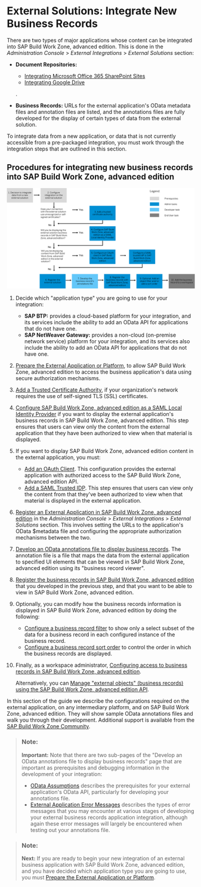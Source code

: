 <!-- loio4f75370725064ab088433ab147f280f6 -->

# External Solutions: Integrate New Business Records

There are two types of major applications whose content can be integrated into SAP Build Work Zone, advanced edition. This is done in the *Administration Console* \> *External Integrations* \> *External Solutions* section:

-   **Document Repositories:**

    -   [Integrating Microsoft Office 365 SharePoint Sites](https://help.sap.com/docs/WZ/b03c84105ff74f809631e494bd612e83/cd4cefc4685f4fd2b3d915bac6b28737.html)
    -   [Integrating Google Drive](https://help.sap.com/docs/WZ/b03c84105ff74f809631e494bd612e83/8288cd29544f4fdca29a8ef6b367278e.html)

    .

-   **Business Records:** URLs for the external application's OData metadata files and annotation files are listed, and the annotations files are fully developed for the display of certain types of data from the external solution.

To integrate data from a new application, or data that is not currently accessible from a pre-packaged integration, you must work through the integration steps that are outlined in this section.



## Procedures for integrating new business records into SAP Build Work Zone, advanced edition

![](images/SJDG-3ExtApps-01IntegrateNewBusinessRecords01_png_f1ad33b.png)

1.  Decide which "application type" you are going to use for your integration:
    -   **SAP BTP:** provides a cloud-based platform for your integration, and its services include the ability to add an OData API for applications that do not have one.
    -   **SAP NetWeaver Gateway:** provides a non-cloud \(on-premise network service\) platform for your integration, and its services also include the ability to add an OData API for applications that do not have one.

2.  [Prepare the External Application or Platform](prepare-the-external-application-or-platform-e289d1f.md), to allow SAP Build Work Zone, advanced edition to access the business application's data using secure authorization mechanisms.
3.  [Add a Trusted Certificate Authority](add-a-trusted-certificate-authority-f8d9305.md), if your organization's network requires the use of self-signed TLS \(SSL\) certificates.
4.  [Configure SAP Build Work Zone, advanced edition as a SAML Local Identity Provider](configure-sap-build-work-zone-advanced-edition-as-a-saml-local-identity-provider-39a4f6b.md) if you want to display the external application's business records in SAP Build Work Zone, advanced edition. This step ensures that users can view only the content from the external application that they have been authorized to view when that material is displayed.
5.  If you want to display SAP Build Work Zone, advanced edition content in the external application, you must:
    -   [Add an OAuth Client](add-an-oauth-client-5310092.md). This configuration provides the external application with authorized access to the SAP Build Work Zone, advanced edition API.
    -   [Add a SAML Trusted IDP](add-a-saml-trusted-idp-dad776e.md). This step ensures that users can view only the content from that they've been authorized to view when that material is displayed in the external application.

6.  [Register an External Application in SAP Build Work Zone, advanced edition](register-an-external-application-in-sap-build-work-zone-advanced-edition-0624873.md) in the *Administration Console* \> *External Integrations* \> *External Solutions* section. This involves setting the URLs to the application's OData $metadata file and configuring the appropriate authorization mechanisms between the two.
7.  [Develop an OData annotations file to display business records](develop-an-odata-annotations-file-to-display-business-records-2332e84.md). The annotation file is a file that maps the data from the external application to specified UI elements that can be viewed in SAP Build Work Zone, advanced edition using its "business record viewer".
8.  [Register the business records in SAP Build Work Zone, advanced edition](register-the-business-records-in-sap-build-work-zone-advanced-edition-fb6a7c0.md) that you developed in the previous step, and that you want to be able to view in SAP Build Work Zone, advanced edition.
9.  Optionally, you can modify how the business records information is displayed in SAP Build Work Zone, advanced edition by doing the following:
    -   [Configure a business record filter](configure-a-business-record-filter-fea324d.md) to show only a select subset of the data for a business record in each configured instance of the business record.
    -   [Configure a business record sort order](configure-a-business-record-sort-order-05e657e.md) to control the order in which the business records are displayed.

10. Finally, as a workspace administrator, [Configuring access to business records in SAP Build Work Zone, advanced edition](configuring-access-to-business-records-in-sap-build-work-zone-advanced-edition-0f029d3.md).

    Alternatively, you can [Manage "external objects" \(business records\) using the SAP Build Work Zone, advanced edition API](manage-external-objects-business-records-using-the-sap-build-work-zone-advanced-edition-a-808fe4c.md).


In this section of the guide we describe the configurations required on the external application, on any intermediary platform, and on SAP Build Work Zone, advanced edition. They will show sample OData annotations files and walk you through their development. Additional support is available from the [SAP Build Work Zone Community](https://community.sap.com/topics/work-zone).

> ### Note:  
> **Important:** Note that there are two sub-pages of the "Develop an OData annotations file to display business records" page that are important as prerequisites and debugging information in the development of your integration:
> 
> -   [OData Assumptions](odata-assumptions-9e66b96.md) describes the prerequisites for your external application's OData API, particularly for developing your annotations file.
> -   [External Application Error Messages](external-application-error-messages-7cf7ba0.md) describes the types of error messages that you may encounter at various stages of developing your external business records application integration, although again these error messages will largely be encountered when testing out your annotations file.

> ### Note:  
> **Next:** If you are ready to begin your new integration of an external business application with SAP Build Work Zone, advanced edition, and you have decided which application type you are going to use, you must [Prepare the External Application or Platform](prepare-the-external-application-or-platform-e289d1f.md).


